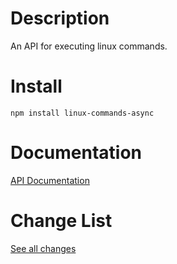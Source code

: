# Description
An API for executing linux commands.

# Install
```
npm install linux-commands-async
```

# Documentation
[API Documentation](https://docs.google.com/document/d/1Ka374NFk6K0mN2twwulmkT1qPa7HCSgmaHd0UDHXfMU/edit?usp=sharing)

# Change List
[See all changes](https://docs.google.com/document/d/1faaqJ1YK1CbH3XV1V_gGiinC2J-0sZkjrPeR6ypSw0Y/edit?usp=sharing)